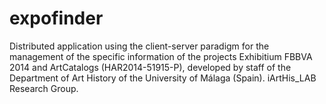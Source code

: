 # expofinder
Distributed application using the client-server paradigm for the management of the specific information of the projects Exhibitium FBBVA 2014 and ArtCatalogs (HAR2014-51915-P), developed by staff of the Department of Art History of the University of Málaga (Spain). iArtHis_LAB Research Group. 
